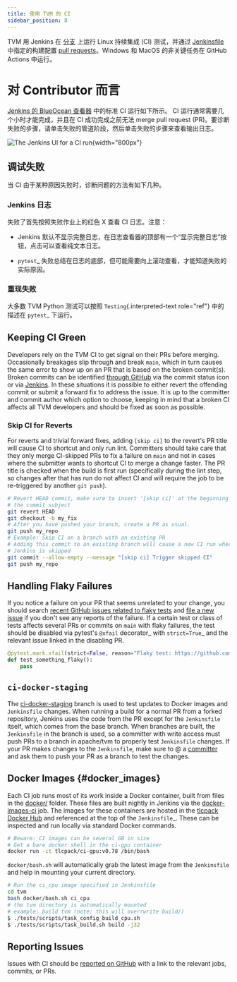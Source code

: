 ```yaml
---
title: 使用 TVM 的 CI
sidebar_position: 8
---
```


TVM 用 Jenkins 在 [分支](https://ci.tlcpack.ai/job/tvm/) 上运行 Linux 持续集成 (CI) 测试，并通过 [Jenkinsfile](https://github.com/apache/tvm/blob/main/Jenkinsfile) 中指定的构建配置 [pull
requests](https://ci.tlcpack.ai/job/tvm/view/change-requests/)。Windows 和 MacOS 的非关键任务在 GitHub Actions 中运行。

# 对 Contributor 而言

[Jenkins 的 BlueOcean 查看器](https://ci.tlcpack.ai/blue/organizations/jenkins/tvm/activity) 中的标准 CI 运行如下所示。 CI 运行通常需要几个小时才能完成，并且在 CI 成功完成之前无法 merge pull request (PR)。要诊断失败的步骤，请单击失败的管道阶段，然后单击失败的步骤来查看输出日志。

![The Jenkins UI for a CI run](https://github.com/tlc-pack/web-data/raw/main/images/contribute/ci.png){width="800px"}

## 调试失败

当 CI 由于某种原因失败时，诊断问题的方法有如下几种。

### Jenkins 日志

失败了首先按照失败作业上的红色 X 查看 CI 日志。注意：

-   Jenkins 默认不显示完整日志，在日志查看器的顶部有一个“显示完整日志”按钮，点击可以查看纯文本日志。

-   `pytest`\_ 失败总结在日志的底部，但可能需要向上滚动查看，才能知道失败的实际原因。

### 重现失败

大多数 TVM Python 测试可以按照 `Testing`{.interpreted-text role="ref"} 中的描述在 `pytest`\_ 下运行。

## Keeping CI Green

Developers rely on the TVM CI to get signal on their PRs before merging.
Occasionally breakages slip through and break `main`, which in turn
causes the same error to show up on an PR that is based on the broken
commit(s). Broken commits can be identified [through
GitHub](https://github.com/apache/tvm/commits/main) via the commit
status icon or via
[Jenkins](https://ci.tlcpack.ai/blue/organizations/jenkins/tvm/activity?branch=main).
In these situations it is possible to either revert the offending commit
or submit a forward fix to address the issue. It is up to the committer
and commit author which option to choose, keeping in mind that a broken
CI affects all TVM developers and should be fixed as soon as possible.

### Skip CI for Reverts

For reverts and trivial forward fixes, adding `[skip ci]` to the
revert\'s PR title will cause CI to shortcut and only run lint.
Committers should take care that they only merge CI-skipped PRs to fix a
failure on `main` and not in cases where the submitter wants to shortcut
CI to merge a change faster. The PR title is checked when the build is
first run (specifically during the lint step, so changes after that has
run do not affect CI and will require the job to be re-triggered by
another `git push`).

``` bash
# Revert HEAD commit, make sure to insert '[skip ci]' at the beginning of
# the commit subject
git revert HEAD
git checkout -b my_fix
# After you have pushed your branch, create a PR as usual.
git push my_repo
# Example: Skip CI on a branch with an existing PR
# Adding this commit to an existing branch will cause a new CI run where
# Jenkins is skipped
git commit --allow-empty --message "[skip ci] Trigger skipped CI"
git push my_repo
```

## Handling Flaky Failures

If you notice a failure on your PR that seems unrelated to your change,
you should search [recent GitHub issues related to flaky
tests](https://github.com/apache/tvm/issues?q=is%3Aissue+%5BCI+Problem%5D+Flaky+)
and [file a new
issue](https://github.com/apache/tvm/issues/new?assignees=&labels=&template=ci-problem.md&title=%5BCI+Problem%5D+)
if you don\'t see any reports of the failure. If a certain test or class
of tests affects several PRs or commits on `main` with flaky failures,
the test should be disabled via pytest\'s `@xfail` decorator\_ with
`strict=True`\_ and the relevant issue linked in the disabling PR.

``` python
@pytest.mark.xfail(strict=False, reason="Flaky test: https://github.com/apache/tvm/issues/1234")
def test_something_flaky():
    pass
```

## `ci-docker-staging`

The
[ci-docker-staging](https://github.com/apache/tvm/tree/ci-docker-staging)
branch is used to test updates to Docker images and `Jenkinsfile`
changes. When running a build for a normal PR from a forked repository,
Jenkins uses the code from the PR except for the `Jenkinsfile` itself,
which comes from the base branch. When branches are built, the
`Jenkinsfile` in the branch is used, so a committer with write access
must push PRs to a branch in apache/tvm to properly test `Jenkinsfile`
changes. If your PR makes changes to the `Jenkinsfile`, make sure to @ a
[committer](https://github.com/apache/tvm/blob/main/CONTRIBUTORS.md) and
ask them to push your PR as a branch to test the changes.

## Docker Images {#docker_images}

Each CI job runs most of its work inside a Docker container, built from
files in the [docker/](https://github.com/apache/tvm/tree/main/docker)
folder. These files are built nightly in Jenkins via the
[docker-images-ci](https://ci.tlcpack.ai/job/docker-images-ci/) job. The
images for these containers are hosted in the [tlcpack Docker
Hub](https://hub.docker.com/u/tlcpack) and referenced at the top of the
`Jenkinsfile`\_. These can be inspected and run locally via standard
Docker commands.

``` bash
# Beware: CI images can be several GB in size
# Get a bare docker shell in the ci-gpu container
docker run -it tlcpack/ci-gpu:v0.78 /bin/bash
```

`docker/bash.sh` will automatically grab the latest image from the
`Jenkinsfile` and help in mounting your current directory.

``` bash
# Run the ci_cpu image specified in Jenkinsfile
cd tvm
bash docker/bash.sh ci_cpu
# the tvm directory is automatically mounted
# example: build tvm (note: this will overrwrite build/)
$ ./tests/scripts/task_config_build_cpu.sh
$ ./tests/scripts/task_build.sh build -j32
```

## Reporting Issues

Issues with CI should be [reported on
GitHub](https://github.com/apache/tvm/issues/new?assignees=&labels=&template=ci-problem.md&title=%5BCI+Problem%5D+)
with a link to the relevant jobs, commits, or PRs.
